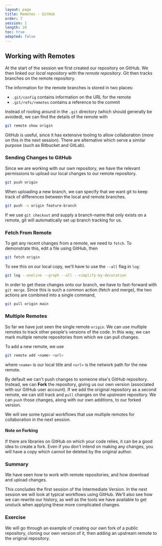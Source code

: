 ```yaml
---
layout: page
title: Remotes - GitHub
order: 7
session: 1
length: 20
toc: true
adapted: false
---
```


## Working with Remotes

At the start of the session we first created our repository on GitHub.
We then linked our *local repository* with the *remote repository*.
Git then tracks branches on the remote repository.

The information for the remote branches is stored in two places:

- `.git/config` contains information on the URL for the remote
- `.git/refs/remotes` contains a reference to the commit

Instead of rooting around in the `.git` directory (which should generally be avoided), we can find the details of the remote with

``` sh
git remote show origin
```

GitHub is useful, since it has extensive tooling to allow collaboration (more on this in the next session).
There are alternative which serve a similar purpose (such as Bitbucket and GitLab).

### Sending Changes to GitHub

Since we are working with our own repository, we have the relevant permissions to upload our local changes to our remote repository.

``` sh
git push origin
```

When uploading a new branch, we can specify that we want git to keep track of differences between the local and remote branches.

``` sh
git push -u origin feature-branch
```

If we use `git checkout` and supply a branch-name that only exists on a remote, git will automatically set up branch tracking for us.

### Fetch From Remote

To get any recent changes from a remote, we need to `fetch`.
To demonstrate this, edit a file using GitHub, then

``` sh
git fetch origin
```

To see this on our local copy, we'll have to use the `--all` flag in `log`:

``` sh
git log --oneline --graph --all --simplify-by-decoration
```

In order to get these changes onto our branch, we have to fast-forward with `git merge`.
Since this is such a common action (fetch and merge), the two actions are combined into a single command,

``` sh
git pull origin main
```

### Multiple Remotes

So far we have just seen the single remote `origin`.
We can use multiple remotes to track other people's versions of the code.
In this way, we can mark multiple remote repositories from which we can pull changes.

To add a new remote, we use

``` sh
git remote add <name> <url>
```

where `<name>` is our local title and `<url>` is the network path for the new remote.

By default we can't push changes to someone else's GitHub repository.
Instead, we can **Fork** the repository, giving us our own version (associated with our GitHub user account).
If we add the original repository as a second remote, we can still track and `pull` changes on the *upstream* repository.
We can `push` those changes, along with our own additions, to our forked version.

We will see some typical workflows that use multiple remotes for collaboration in the next session.

#### Note on Forking

If there are libraries on GitHub on which your code relies, it can be a good idea to create a fork.
Even if you don't intend on making any changes, you will have a copy which cannot be deleted by the original author.

### Summary

We have seen how to work with remote repositories, and how download and upload changes.

This concludes the first session of the Intermediate Version.
In the next session we will look at typical workflows using GitHub.
We'll also see how we can rewrite our history, as well as the tools we have available to get unstuck when applying these more complicated changes.

### Exercise

We will go through an example of creating our own fork of a public repository, cloning our own version of it, then adding an upstream remote to the original repository.
